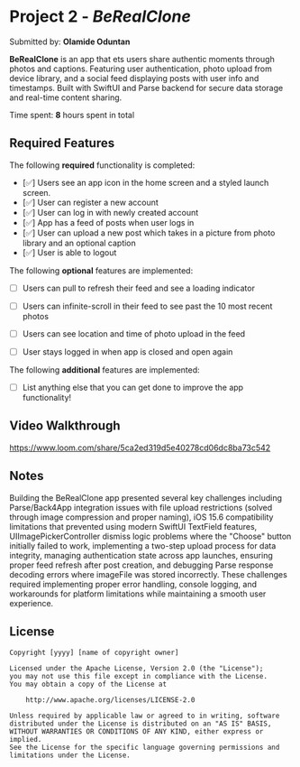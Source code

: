 # Project 2 - *BeRealClone*

Submitted by: **Olamide Oduntan**

**BeRealClone** is an app that ets users share authentic moments through photos and captions. Featuring user authentication, photo upload from device library, and a social feed displaying posts with user info and timestamps. Built with SwiftUI and Parse backend for secure data storage and real-time content sharing.

Time spent: **8** hours spent in total

## Required Features

The following **required** functionality is completed:

- [✅] Users see an app icon in the home screen and a styled launch screen.
- [✅] User can register a new account
- [✅] User can log in with newly created account
- [✅] App has a feed of posts when user logs in
- [✅] User can upload a new post which takes in a picture from photo library and an optional caption	
- [✅] User is able to logout	
 
The following **optional** features are implemented:

- [ ] Users can pull to refresh their feed and see a loading indicator
- [ ] Users can infinite-scroll in their feed to see past the 10 most recent photos
- [ ] Users can see location and time of photo upload in the feed	
- [ ] User stays logged in when app is closed and open again	


The following **additional** features are implemented:

- [ ] List anything else that you can get done to improve the app functionality!

## Video Walkthrough
https://www.loom.com/share/5ca2ed319d5e40278cd06dc8ba73c542
 



## Notes

Building the BeRealClone app presented several key challenges including Parse/Back4App integration issues with file upload restrictions (solved through image compression and proper naming), iOS 15.6 compatibility limitations that prevented using modern SwiftUI TextField features, UIImagePickerController dismiss logic problems where the "Choose" button initially failed to work, implementing a two-step upload process for data integrity, managing authentication state across app launches, ensuring proper feed refresh after post creation, and debugging Parse response decoding errors where imageFile was stored incorrectly. These challenges required implementing proper error handling, console logging, and workarounds for platform limitations while maintaining a smooth user experience.

## License

    Copyright [yyyy] [name of copyright owner]

    Licensed under the Apache License, Version 2.0 (the "License");
    you may not use this file except in compliance with the License.
    You may obtain a copy of the License at

        http://www.apache.org/licenses/LICENSE-2.0

    Unless required by applicable law or agreed to in writing, software
    distributed under the License is distributed on an "AS IS" BASIS,
    WITHOUT WARRANTIES OR CONDITIONS OF ANY KIND, either express or implied.
    See the License for the specific language governing permissions and
    limitations under the License.
